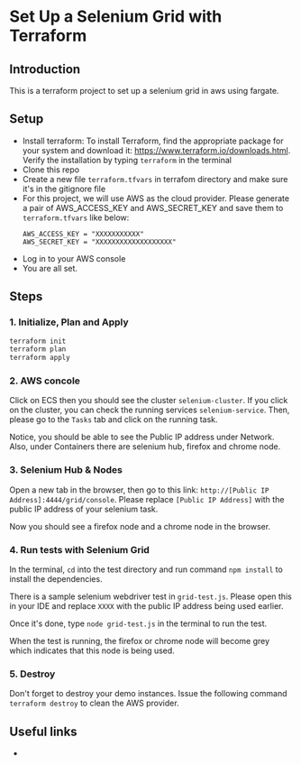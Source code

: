 # Set Up a Selenium Grid with Terraform

## Introduction

This is a terraform project to set up a selenium grid in aws using fargate.

## Setup

* Install terraform: To install Terraform, find the appropriate package for your system and download it: https://www.terraform.io/downloads.html. Verify the installation by typing `terraform` in the terminal
* Clone this repo
* Create a new file `terraform.tfvars` in terrafom directory and make sure it's in the gitignore file
* For this project, we will use AWS as the cloud provider. Please generate a pair of AWS_ACCESS_KEY and AWS_SECRET_KEY and save them to `terraform.tfvars` like below:
    ```
    AWS_ACCESS_KEY = "XXXXXXXXXXX"
    AWS_SECRET_KEY = "XXXXXXXXXXXXXXXXXXX"
    ```
* Log in to your AWS console
* You are all set.

## Steps

### 1. Initialize, Plan and Apply

```bash
terraform init
terraform plan
terraform apply
```

### 2. AWS concole

Click on ECS then you should see the cluster `selenium-cluster`. If you click on the cluster, you can check the running services `selenium-service`. Then, please go to the `Tasks` tab and click on the running task. 

Notice, you should be able to see the Public IP address under Network. Also, under Containers there are selenium hub, firefox and chrome node.

### 3. Selenium Hub & Nodes

Open a new tab in the browser, then go to this link: `http://[Public IP Address]:4444/grid/console`. Please replace `[Public IP Address]` with the public IP address of your selenium task.

Now you should see a firefox node and a chrome node in the browser.

### 4. Run tests with Selenium Grid

In the terminal, `cd` into the test directory and run command `npm install` to install the dependencies. 

There is a sample selenium webdriver test in `grid-test.js`. Please open this in your IDE and replace `XXXX` with the public IP address being used earlier.

Once it's done, type `node grid-test.js` in the terminal to run the test.

When the test is running, the firefox or chrome node will become grey which indicates that this node is being used.

### 5. Destroy

Don't forget to destroy your demo instances.
Issue the following command `terraform destroy` to clean the AWS provider.

## Useful links

* 